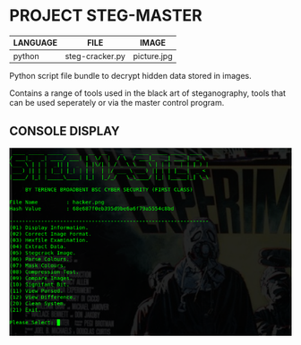 # PROJECT STEG-MASTER

|LANGUAGE|FILE|IMAGE|
|--------|----|-----|
|python|steg-cracker.py|picture.jpg



Python script file bundle to decrypt hidden data stored in images. 

Contains a range of tools used in the black art of steganography, tools that can be used seperately or via the master control program.


## CONSOLE DISPLAY
![Screenshot](picture4.png) 

